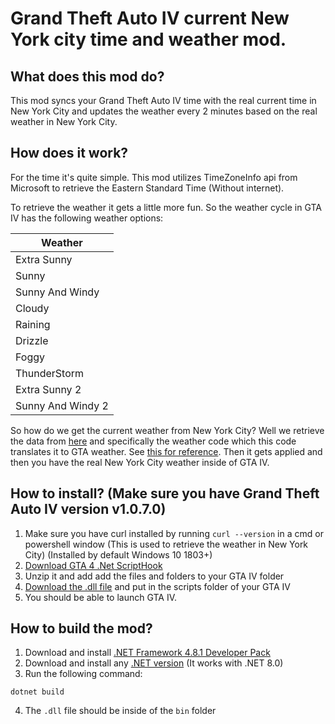 # Grand Theft Auto IV current New York city time and weather mod.

## What does this mod do?
This mod syncs your Grand Theft Auto IV time with the real current time in New York City and updates the weather every 2 minutes based on the real weather in New York City.

## How does it work?
For the time it's quite simple. This mod utilizes TimeZoneInfo api from Microsoft to retrieve the Eastern Standard Time (Without internet).

To retrieve the weather it gets a little more fun. So the weather cycle in GTA IV has the following weather options:

| Weather |
| -------- |
| Extra Sunny |
| Sunny |
| Sunny And Windy |
| Cloudy |
| Raining |
| Drizzle |
| Foggy |
| ThunderStorm |
| Extra Sunny 2 |
| Sunny And Windy 2 |

So how do we get the current weather from New York City? Well we retrieve the data from [here](https://api.open-meteo.com/v1/forecast?latitude=40.73061&longitude=-73.93524&current=weather_code&timezone=America%2FNew_York&forecast_days=1) and specifically the weather code which this code translates it to GTA weather. See [this for reference](https://www.nodc.noaa.gov/archive/arc0021/0002199/1.1/data/0-data/HTML/WMO-CODE/WMO4677.HTM).
Then it gets applied and then you have the real New York City weather inside of GTA IV.


## How to install? (Make sure you have Grand Theft Auto IV version v1.0.7.0)

1. Make sure you have curl installed by running `curl --version` in a cmd or powershell window (This is used to retrieve the weather in New York City) (Installed by default Windows 10 1803+)
2. [Download GTA 4 .Net ScriptHook](https://github.com/HazardX/gta4_scripthookdotnet/releases/tag/v1.7.1.7b)
3. Unzip it and add add the files and folders to your GTA IV folder
4. [Download the .dll file](https://github.com/mrborghini/gta-4-nyc-current-time-and-weather-mod/releases) and put in the scripts folder of your GTA IV
5. You should be able to launch GTA IV.

## How to build the mod?
1. Download and install [.NET Framework 4.8.1 Developer Pack](https://dotnet.microsoft.com/en-us/download/dotnet-framework/net481)
2. Download and install any [.NET version](https://dotnet.microsoft.com/en-us/download) (It works with .NET 8.0)
3. Run the following command:
```
dotnet build
```
4. The `.dll` file should be inside of the `bin` folder